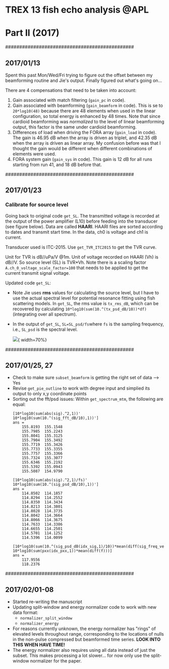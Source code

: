# TREX 13 fish echo analysis @APL
# Part II (2017)

##############################################
## 2017/01/13
Spent this past Mon/Wed/Fri trying to figure out the offset between my beamforming routine and Jie's output. Finally figured out what's going on...

There are 4 compensations that need to be taken into account:

1. Gain associated with match filtering (`gain_pc` in code).
2. Gain associated with beamforming (`gain_beamform` in code). This is se to `20*log10(48)` because there are 48 elements when used in the linear configuration, so total energy is enhanced by 48 times. Note that since cardioid beamforming was _normalized_ to the level of linear beamforming output, this factor is the same under cardioid beamforming.
3. Differences of load when driving the FORA array (`gain_load` in code). The gain is 46.95 dB when the array is driven as triplet, and 42.35 dB when the array is driven as linear array. My confusion before was that I thought the gain would be different when different combinations of elements were used.
4. FORA system gain (`gain_sys` in code). This gain is 12 dB for all runs starting from run 41, and 18 dB before that.


##############################################
## 2017/01/23
### Calibrate for source level
Going back to original code `get_SL`. The transmitted voltage is recorded at the output of the power amplifier (L10) before feeding into the transducer (see figure below). Data are called **HAARI**. HAARI files are sorted according to dates and transmit start time. In the data, ch0 is voltage and ch1 is current.

Transducer used is ITC-2015. Use `get_TVR_ITC2015` to get the TVR curve.

Unit for TVR is dB//uPa/V @1m. Unit of voltage recorded on HAARI (Vh) is dB//V. So source level (SL) is TVR*Vh. Note there is a scaling factor `A.ch_0_voltage_scale_factor=100` that needs to be applied to get the current transmit signal voltage.

Updated code `get_SL`:

* Note Jie uses **rms** values for calculating the source level, but I have to use the actual spectral level for potential resonance fitting using fish scattering models. In `get_SL`, the rms value is `tx_rms_dB`, which can be recovered by calculating `10*log10(sum(10.^(tx_psd_dB/10))*df)` (integrating over all spectrum).
* In the output of `get_SL`, `SL=SL_psd/fs`where `fs` is the sampling frequency, i.e., `SL_psd` is the spectral level.

	![](../Documents/Jie_cal_notes_sub.jpg){ width=70%}


##############################################
## 2017/01/25, 27
* Check to make sure `subset_beamform` is getting the right set of data --> Yes
* Revise `get_pie_outline` to work with degree input and simplied its output to only x,y coordinate points
* Sorting out the fft/psd issues:
	Within `get_spectrum_mtm`, the following are equal:
	```
	[10*log10(sum(abs(sig).^2,1))' 10*log10(sum(10.^(sig_fft_dB/10),1))']
	ans =
		155.8193  155.1548
		155.7985  155.2243
		155.8041  155.3125
		155.7904  155.3492
		155.7719  155.3426
		155.7733  155.3355
		155.7757  155.3366
		155.7324  155.3077
		155.6346  155.2192
		155.5392  155.0943
		155.5087  154.9790

	[10*log10(sum(abs(sig).^2,1)/fs)' 10*log10(sum(10.^(sig_psd_dB/10),1))']
	ans =
		114.8502  114.1857
		114.8294  114.2552
		114.8350  114.3434
		114.8213  114.3801
		114.8028  114.3735
		114.8042  114.3664
		114.8066  114.3675
		114.7633  114.3386
		114.6655  114.2501
		114.5701  114.1252
		114.5396  114.0099

	[10*log10(sum(10.^(sig_psd_dB(idx_sig,1)/10))*mean(diff(sig_freq_vec)));...
	10*log10(sum(pxx(idx_pxx,1))*mean(diff(f)))]
	ans =
		117.9556
		118.2376
	```

##############################################
## 2017/02/01-08
* Started re-writing the manuscript
* Updating split-window and energy normalizer code to work with new data format:
	* `normalizer_split_window`
	* `normalizer_energy`
* For reasons currently unknown, the energy normalizer has "rings" of elevated levels throughout range, corresponding to the locations of nulls in the non-pulse compressed but beamformed time series. **LOOK INTO THIS WHEN HAVE TIME!**
* The energy normalizer also requires using all data instead of just the subset. This makes processing a lot slower... for now only use the split-window normalizer for the paper.



